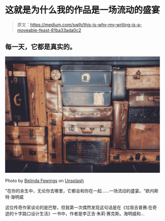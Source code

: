 # 这就是为什么我的作品是一场流动的盛宴

> 原文：<https://medium.com/swlh/this-is-why-my-writing-is-a-moveable-feast-81ba33ada0c2>

## 每一天，它都是真实的。

![](img/4c3abe27172e66c45809c8bed3cf17cf.png)

Photo by [Belinda Fewings](https://unsplash.com/@bel2000a?utm_source=medium&utm_medium=referral) on [Unsplash](https://unsplash.com?utm_source=medium&utm_medium=referral)

"在你的余生中，无论你去哪里，它都会和你在一起……一场流动的盛宴。"欧内斯特·海明威

这位传奇作家谈论的是巴黎，但我第一次偶然发现这句话是在《垃圾吉普赛:在奇迹的十字路口设计生活》一书中，作者是李正吉·朱莉·赛克斯。海明威和…
